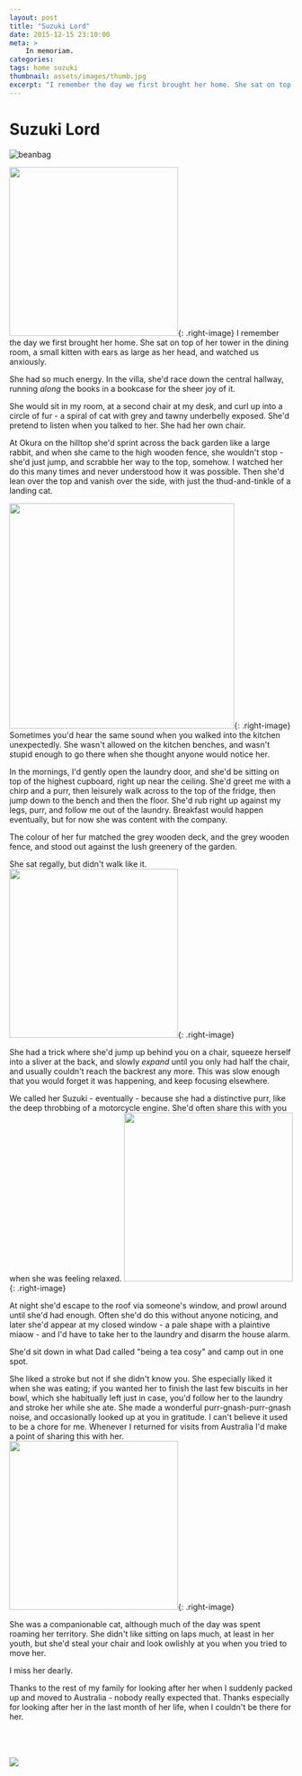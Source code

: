 ```yaml
---
layout: post
title: "Suzuki Lord"
date: 2015-12-15 23:10:00
meta: >
    In memoriam.
categories:
tags: home suzuki
thumbnail: assets/images/thumb.jpg
excerpt: "I remember the day we first brought her home. She sat on top of her tower in the dining room, a small kitten with ears as large as her head, and watched us anxiously."
---
```

# Suzuki Lord
![beanbag](/assets/images/IMG_0057.jpg)

<img src="/assets/images/IMG_0058.jpg" width="300"/>{: .right-image}
I remember the day we first brought her home. She sat on top of her tower in the dining room, a small kitten with ears as large as her head, and watched us anxiously.

She had so much energy. In the villa, she'd race down the central hallway, running *along* the books in a bookcase for the sheer joy of it.

She would sit in my room, at a second chair at my desk, and curl up into a circle of fur - a spiral of cat with grey and tawny underbelly exposed. She'd pretend to listen when you talked to her.
She had her own chair.

At Okura on the hilltop she'd sprint across the back garden like a large rabbit, and when she came to the high wooden fence, she wouldn't stop - she'd just jump, and scrabble her way to the top, somehow. I watched her do this many times and never understood how it was possible. Then she'd lean over the top and vanish over the side, with just the thud-and-tinkle of a landing cat.

<img src="/assets/images/IMG_0549.jpg" height="400"/>{: .right-image}
Sometimes you'd hear the same sound when you walked into the kitchen unexpectedly. She wasn't allowed on the kitchen benches, and wasn't stupid enough to go there when she thought anyone would notice her.

In the mornings, I'd gently open the laundry door, and she'd be sitting on top of the highest cupboard, right up near the ceiling. She'd greet me with a chirp and a purr, then leisurely walk across to the top of the fridge, then jump down to the bench and then the floor. She'd rub right up against my legs, purr, and follow me out of the laundry. Breakfast would happen eventually, but for now she was content with the company.

The colour of her fur matched the grey wooden deck, and the grey wooden fence, and stood out against the lush greenery of the garden.

She sat regally, but didn't walk like it.
<img src="/assets/images/IMG_0292.jpg" width="300"/>{: .right-image}

She had a trick where she'd jump up behind you on a chair, squeeze herself into a sliver at the back, and slowly *expand* until you only had half the chair, and usually couldn't reach the backrest any more. This was slow enough that you would forget it was happening, and keep focusing elsewhere.

We called her Suzuki - eventually - because she had a distinctive purr, like the deep throbbing of a motorcycle engine. She'd often share this with you when she was feeling relaxed.
<img src="/assets/images/IMG_0301.jpg" width="300"/>{: .right-image}


At night she'd escape to the roof via someone's window, and prowl around until she'd had enough. Often she'd do this without anyone noticing, and later she'd appear at my closed window - a pale shape with a plaintive miaow - and I'd have to take her to the laundry and disarm the house alarm.

She'd sit down in what Dad called "being a tea cosy" and camp out in one spot.
<!--![tea-cosy](/assets/images/IMG_0684.jpg)-->

She liked a stroke but not if she didn't know you. She especially liked it when she was eating; if you wanted her to finish the last few biscuits in her bowl, which she habitually left just in case, you'd follow her to the laundry and stroke her while she ate. She made a wonderful purr-gnash-purr-gnash noise, and occasionally looked up at you in gratitude. I can't believe it used to be a chore for me. Whenever I returned for visits from Australia I'd make a point of sharing this with her.
<img src="/assets/images/IMG_0099.jpg" width="300"/>{: .right-image}

She was a companionable cat, although much of the day was spent roaming her territory. She didn't like sitting on laps much, at least in her youth, but she'd steal your chair and look owlishly at you when you tried to move her.

I miss her dearly.

Thanks to the rest of my family for looking after her when I suddenly packed up and moved to Australia - nobody really expected that. Thanks especially for looking after her in the last month of her life, when I couldn't be there for her.

<img src="/assets/images/IMG_0562.jpg" style="margin-top: 50px;" />
